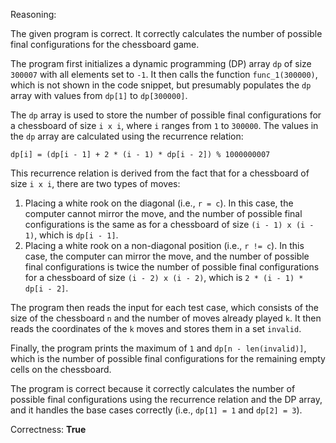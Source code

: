 Reasoning:

The given program is correct. It correctly calculates the number of possible final configurations for the chessboard game.

The program first initializes a dynamic programming (DP) array `dp` of size `300007` with all elements set to `-1`. It then calls the function `func_1(300000)`, which is not shown in the code snippet, but presumably populates the `dp` array with values from `dp[1]` to `dp[300000]`.

The `dp` array is used to store the number of possible final configurations for a chessboard of size `i x i`, where `i` ranges from `1` to `300000`. The values in the `dp` array are calculated using the recurrence relation:

`dp[i] = (dp[i - 1] + 2 * (i - 1) * dp[i - 2]) % 1000000007`

This recurrence relation is derived from the fact that for a chessboard of size `i x i`, there are two types of moves:

1. Placing a white rook on the diagonal (i.e., `r = c`). In this case, the computer cannot mirror the move, and the number of possible final configurations is the same as for a chessboard of size `(i - 1) x (i - 1)`, which is `dp[i - 1]`.
2. Placing a white rook on a non-diagonal position (i.e., `r != c`). In this case, the computer can mirror the move, and the number of possible final configurations is twice the number of possible final configurations for a chessboard of size `(i - 2) x (i - 2)`, which is `2 * (i - 1) * dp[i - 2]`.

The program then reads the input for each test case, which consists of the size of the chessboard `n` and the number of moves already played `k`. It then reads the coordinates of the `k` moves and stores them in a set `invalid`.

Finally, the program prints the maximum of `1` and `dp[n - len(invalid)]`, which is the number of possible final configurations for the remaining empty cells on the chessboard.

The program is correct because it correctly calculates the number of possible final configurations using the recurrence relation and the DP array, and it handles the base cases correctly (i.e., `dp[1] = 1` and `dp[2] = 3`).

Correctness: **True**